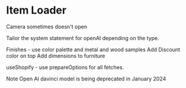 # Item Loader

Camera sometimes doesn't open

Tailor the system statement for openAI depending on the type.

Finishes - use color palette and metal and wood samples
Add Discount color on top
Add dimensions to furniture

useShopify - use prepareOptions for all fetches.

Note Open AI davinci model is being deprecated in January 2024

